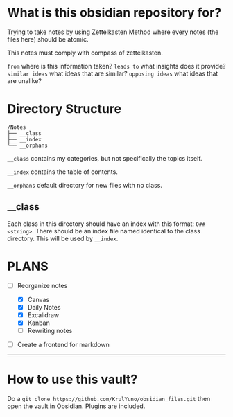 # What is this obsidian repository for?
Trying to take notes by using Zettelkasten Method where every notes (the files here) should be atomic.

This notes must comply with compass of zettelkasten.

`from` where is this information taken?
`leads to` what insights does it provide?
`similar ideas` what ideas that are similar?
`opposing ideas` what ideas that are unalike?

# Directory Structure
```
/Notes
├── __class
├── __index
└── __orphans
```
`__class` contains my categories, but not specifically the topics itself.

`__index` contains the table of contents.

`__orphans` default directory for new files with no class.

## \_\_class
Each class in this directory should have an index with this format: `0## <string>`. 
There should be an index file named identical to the class directory. This will be used by `__index`.

# PLANS
- [ ] Reorganize notes
	- [x] Canvas
	- [x] Daily Notes
	- [x] Excalidraw
	- [x] Kanban
	- [ ] Rewriting notes
- [ ] Create a frontend for markdown


----
# How to use this vault?
Do a `git clone https://github.com/KrulYuno/obsidian_files.git` then open the vault in Obsidian. Plugins are included.